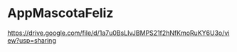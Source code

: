 # AppMascotaFeliz
https://drive.google.com/file/d/1a7u0BsLIvJBMPS21f2hNfKmoRuKY6U3o/view?usp=sharing
